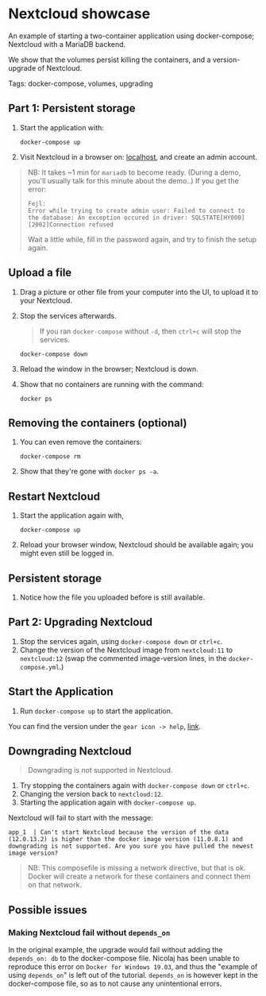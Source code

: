 # Nextcloud showcase

An example of starting a two-container application using docker-compose;  Nextcloud with a MariaDB backend.

We show that the volumes persist killing the containers,
and a version-upgrade of Nextcloud.

Tags: docker-compose, volumes, upgrading

## Part 1: Persistent storage

1. Start the application with:

    ```shell
    docker-compose up
    ```

1. Visit Nextcloud in a browser on: [localhost](http://localhost),
and create an admin account.

> NB: It takes ~1 min for `mariadb` to become ready.
> (During a demo, you'll usually talk for this minute about the demo..)
> If you get the error:
>
> ```output
> Fejl:
> Error while trying to create admin user: Failed to connect to the database: An exception occured in driver: SQLSTATE[HY000] [2002]Connection refused
> ```
>
> Wait a little while, fill in the password again, and try to finish the setup again.

## Upload a file

1. Drag a picture or other file from your computer into the UI,
to upload it to your Nextcloud.

1. Stop the services afterwards.
    > If you ran `docker-compose` without `-d`,
    > then `ctrl+c` will stop the services.

    ```shell
    docker-compose down
    ```

1. Reload the window in the browser; Nextcloud is down.
1. Show that no containers are running with the command:

    ```shell
    docker ps
    ```

## Removing the containers (optional)

1. You can even remove the containers:

    ```shell
    docker-compose rm
    ```

1. Show that they're gone with `docker ps -a`.

## Restart Nextcloud

1. Start the application again with,

    ```shell
    docker-compose up
    ```

1. Reload your browser window,
Nextcloud should be available again;
you might even still be logged in.

## Persistent storage

1. Notice how the file you uploaded before is still available.

## Part 2: Upgrading Nextcloud

1. Stop the services again, using `docker-compose down` or `ctrl+c`.
1. Change the version of the Nextcloud image from `nextcloud:11`
    to `nextcloud:12` (swap the commented image-version lines,
    in the `docker-compose.yml`.)

## Start the Application

1. Run `docker-compose up` to start the application.

You can find the version under the `gear icon -> help`,
[link](http://localhost/settings/help).

## Downgrading Nextcloud

> Downgrading is not supported in Nextcloud.

1. Try stopping the containers again
with `docker-compose down` or `ctrl+c`.
1. Changing the version back to `nextcloud:12`.
1. Starting the application again with `docker-compose up`.

Nextcloud will fail to start with the message:

```shell
app_1  | Can't start Nextcloud because the version of the data (12.0.13.2) is higher than the docker image version (11.0.8.1) and downgrading is not supported. Are you sure you have pulled the newest image version?
```

> NB: This composefile is missing a network directive, but that is ok.
> Docker will create a network for these containers
> and connect them on that network.

## Possible issues

### Making Nextcloud fail without `depends_on`

In the original example,
the upgrade would fail without adding the `depends_on: db`
to the docker-compose file.
Nicolaj has been unable to reproduce this error on `Docker for Windows 19.03`, and thus the "example of using `depends_on`" is left out of the tutorial.
`depends_on` is however kept in the docker-compose file,
so as to not cause any unintentional errors.
